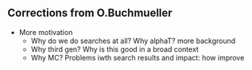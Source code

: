 ## Corrections from O.Buchmueller

* More motivation
    - Why do we do searches at all? Why alphaT? more background
    - Why third gen? Why is this good in a  broad context
    - Why MC? Problems iwth search results and impact: how improve

